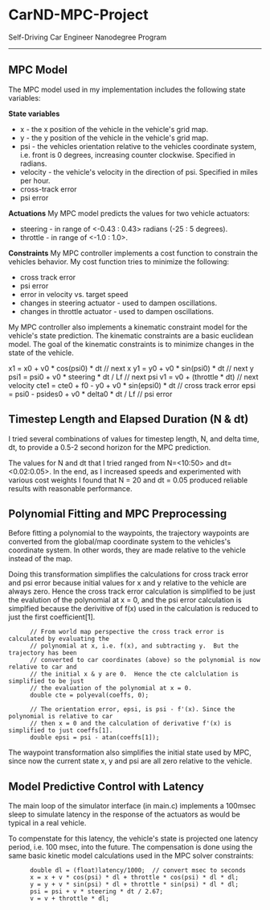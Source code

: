# CarND-MPC-Project
Self-Driving Car Engineer Nanodegree Program

---

## MPC Model

The MPC model used in my implementation includes the following state variables:

**State variables**
- x - the x position of the vehicle in the vehicle's grid map.
- y - the y position of the vehicle in the vehicle's grid map.
- psi - the vehicles orientation relative to the vehicles coordinate system, i.e. front is 0 degrees, increasing counter clockwise. Specified in radians.
- velocity - the vehicle's velocity in the direction of psi. Specified in miles per hour.
- cross-track error
- psi error

**Actuations**
My MPC model predicts the values for two vehicle actuators:
- steering - in range of <-0.43 : 0.43> radians (-25 : 5 degrees).
- throttle - in range of <-1.0 : 1.0>.

**Constraints**
My MPC controller implements a cost function to constrain the vehicles behavior.  My cost function tries to minimize the following:
- cross track error
- psi error
- error in velocity vs. target speed
- changes in steering actuator - used to dampen oscillations.
- changes in throttle actuator - used to dampen oscillations.

My MPC controller also implements a kinematic constraint model for the vehicle's state prediction.  The kinematic constraints are a basic euclidean model. The goal of the kinematic constraints is to minimize changes in the state of the vehicle. 

x1   = x0 + v0 * cos(psi0) * dt					// next x
y1   = y0 + v0 * sin(psi0) * dt					// next y
psi1 = psi0 + v0 * steering * dt / Lf			// next psi
v1   = v0 + (throttle * dt)						// next velocity
cte1 = cte0 + f0 - y0 + v0 * sin(epsi0) * dt    // cross track error
epsi = psi0 - psides0 + v0 * delta0 * dt / Lf	// psi error

## Timestep Length and Elapsed Duration (N & dt)
I tried several combinations of values for timestep length, N, and delta time, dt, to provide a 0.5-2 second horizon for the MPC prediction.

The values for N and dt that I tried ranged from N=<10:50> and dt=<0.02:0.05>. In the end, as I increased speeds and experimented with various cost weights I found that N = 20 and dt = 0.05 produced reliable results with reasonable performance.

## Polynomial Fitting and MPC Preprocessing

Before fitting a polynomial to the waypoints, the trajectory waypoints are converted from the global/map coordinate system to the vehicles's coordinate system. In other words, they are made relative to the vehicle instead of the map.

Doing this transformation simplifies the calculations for cross track error and psi error because initial values for x and y relative to the vehicle are always zero.  Hence the cross track error calculation is simplified to be just the evalution of the polynomial at x = 0, and the psi error calculation is simplfied because the derivitive of f(x) used in the calculation is reduced to just the first coefficient[1].

          // From world map perspective the cross track error is calculated by evaluating the
          // polynomial at x, i.e. f(x), and subtracting y.  But the trajectory has been
          // converted to car coordinates (above) so the polynomial is now relative to car and
          // the initial x & y are 0.  Hence the cte calclulation is simplified to be just
          // the evaluation of the polynomial at x = 0.
          double cte = polyeval(coeffs, 0);

          // The orientation error, epsi, is psi - f'(x). Since the polynomial is relative to car
          // then x = 0 and the calculation of derivative f'(x) is simplified to just coeffs[1].
          double epsi = psi - atan(coeffs[1]);

The waypoint transformation also simplifies the initial state used by MPC, since now the current state x, y and psi are all zero relative to the vehicle.

## Model Predictive Control with Latency

The main loop of the simulator interface (in main.c) implements a 100msec sleep to simulate latency in the response of the actuators as would be typical in a real vehicle.

To compenstate for this latency, the vehicle's state is projected one latency period, i.e. 100 msec, into the future. The compensation is done using the same basic kinetic model calculations used in the MPC solver constraints:

          double dl = (float)latency/1000;  // convert msec to seconds
          x = x + v * cos(psi) * dl + throttle * cos(psi) * dl * dl;
          y = y + v * sin(psi) * dl + throttle * sin(psi) * dl * dl;
          psi = psi + v * steering * dt / 2.67;
          v = v + throttle * dl;
